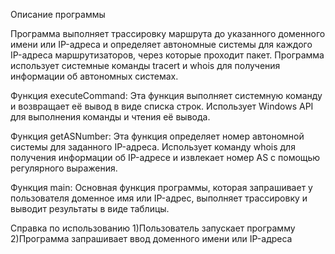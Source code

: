 Описание программы

Программа выполняет трассировку маршрута до указанного доменного имени или IP-адреса и определяет автономные системы для каждого IP-адреса маршрутизаторов, через которые проходит пакет. Программа использует системные команды tracert и whois для получения информации об автономных системах.

Функция executeCommand:
Эта функция выполняет системную команду и возвращает её вывод в виде списка строк.
Использует Windows API для выполнения команды и чтения её вывода.

Функция getASNumber:
Эта функция определяет номер автономной системы для заданного IP-адреса.
Использует команду whois для получения информации об IP-адресе и извлекает номер AS с помощью регулярного выражения.

Функция main:
Основная функция программы, которая запрашивает у пользователя доменное имя или IP-адрес, выполняет трассировку и выводит результаты в виде таблицы.

Справка по использованию
1)Пользователь запускает программу
2)Программа запрашивает ввод доменного имени или IP-адреса
